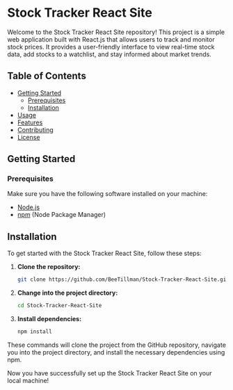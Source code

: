 # Stock Tracker React Site

Welcome to the Stock Tracker React Site repository! This project is a simple web application built with React.js that allows users to track and monitor stock prices. It provides a user-friendly interface to view real-time stock data, add stocks to a watchlist, and stay informed about market trends.

## Table of Contents

- [Getting Started](#getting-started)
  - [Prerequisites](#prerequisites)
  - [Installation](#installation)
- [Usage](#usage)
- [Features](#features)
- [Contributing](#contributing)
- [License](#license)

## Getting Started

### Prerequisites

Make sure you have the following software installed on your machine:

- [Node.js](https://nodejs.org/)
- [npm](https://www.npmjs.com/) (Node Package Manager)

## Installation

To get started with the Stock Tracker React Site, follow these steps:

1. **Clone the repository:**

    ```bash
    git clone https://github.com/BeeTillman/Stock-Tracker-React-Site.git
    ```

2. **Change into the project directory:**

    ```bash
    cd Stock-Tracker-React-Site
    ```

3. **Install dependencies:**

    ```bash
    npm install
    ```

These commands will clone the project from the GitHub repository, navigate you into the project directory, and install the necessary dependencies using npm.

Now you have successfully set up the Stock Tracker React Site on your local machine!

